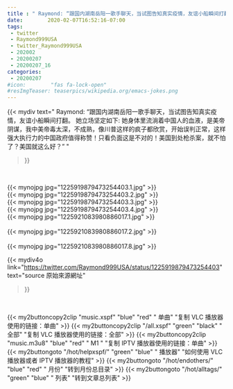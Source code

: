 ```yaml
---
title : " Raymond: “跟国内湖南岳阳一歌手聊天，当试图告知真实疫情，友谊小船瞬间打翻。&#10;她立场坚定如下: &#10;她身体里流淌着中国人的血液，是美帝阴谋，我中美帝毒太深，不成熟，像川普这样的疯子都欣赏，开始误判正常，这样强大执行力的中国政府值得称赞！只看负面这是不对的！美国到处枪杀案，就不怕了？美国就这么好？”  "
date:        2020-02-07T16:52:16-07:00
tags:
 - twitter
 - Raymond999USA
 - twitter_Raymond999USA
 - 202002
 - 20200207
 - 20200207_16
categories:
 - 20200207
#icon:        "fas fa-lock-open"
#resImgTeaser: teaserpics/wikipedia.org/emacs-jokes.png
---
```


{{< mydiv text=" Raymond: “跟国内湖南岳阳一歌手聊天，当试图告知真实疫情，友谊小船瞬间打翻。&#10;她立场坚定如下: &#10;她身体里流淌着中国人的血液，是美帝阴谋，我中美帝毒太深，不成熟，像川普这样的疯子都欣赏，开始误判正常，这样强大执行力的中国政府值得称赞！只看负面这是不对的！美国到处枪杀案，就不怕了？美国就这么好？”  "
>}}
<br>


 {{< mynojpg jpg="1225919879473254403.1.jpg" >}}<br>  {{< mynojpg jpg="1225919879473254403.2.jpg" >}}<br>  {{< mynojpg jpg="1225919879473254403.3.jpg" >}}<br>  {{< mynojpg jpg="1225919879473254403.4.jpg" >}}<br> 
 {{< mynojpg jpg="1225921083980886017.1.jpg" >}}<br>  
 {{< mynojpg jpg="1225921083980886017.2.jpg" >}}<br>  
 {{< mynojpg jpg="1225921083980886017.8.jpg" >}}<br>  



{{< mydiv4o link="https://twitter.com/Raymond999USA/status/1225919879473254403"
text="source 原始來源網址"
>}}


<br>





{{< my2buttoncopy2clip "music.xspf"        "blue"   "red"    " 单曲"  "复制 VLC 播放器使用的链接：单曲" >}} {{< my2buttoncopy2clip "/all.xspf"         "green"  "black"  " 全部"  "复制 VLC 播放器使用的链接：全部" >}} {{< my2buttoncopy2clip "music.m3u8"        "blue"   "red"    " M1 "    "复制 IPTV 播放器使用的链接：单曲" >}} {{< my2buttongoto      "/hot/helpxspf/"    "green"  "blue"   " 播放器" "如何使用 VLC 播放器或者 IPTV 播放器的教程" >}} {{< my2buttongoto      "/hot/endothers/"   "blue"   "red"    " 月份"   "转到月份总目录" >}} {{< my2buttongoto      "/hot/alltags/"     "green"  "blue"   " 列表"   "转到文章总列表" >}} 
